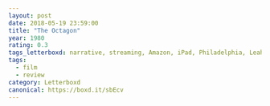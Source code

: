 ```yaml
---
layout: post 
date: 2018-05-19 23:59:00
title: "The Octagon"
year: 1980
rating: 0.3
tags_letterboxd: narrative, streaming, Amazon, iPad, Philadelphia, Leah
tags:
  - film
  - review
category: Letterboxd
canonical: https://boxd.it/sbEcv
---
```

